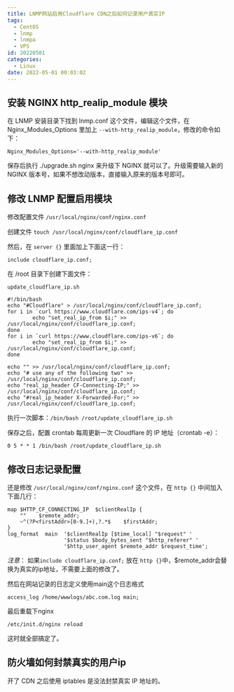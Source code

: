 ```yaml
---
title: LNMP网站启用Cloudflare CDN之后如何记录用户真实IP
tags:
  - CentOS
  - lnmp
  - lnmpa
  - VPS
id: 20220501
categories:
  - Linux
date: 2022-05-01 00:03:02
---
```


## 安装 NGINX http_realip_module 模块

在 LNMP 安装目录下找到 lnmp.conf 这个文件，编辑这个文件，在 Nginx_Modules_Options 里加上 `--with-http_realip_module`，修改的命令如下：

```
Nginx_Modules_Options='--with-http_realip_module'
```

保存后执行 ./upgrade.sh nginx 来升级下 NGINX 就可以了。升级需要输入新的 NGINX 版本号，如果不想改动版本，直接输入原来的版本号即可。


## 修改 LNMP 配置启用模块

修改配置文件 `/usr/local/nginx/conf/nginx.conf` 


创建文件 `touch /usr/local/nginx/conf/cloudflare_ip.conf`

然后，在 `server {}` 里面加上下面这一行：

```
include cloudflare_ip.conf;
```

在 /root 目录下创建下面文件：

```
update_cloudflare_ip.sh
```

```
#!/bin/bash
echo "#Cloudflare" > /usr/local/nginx/conf/cloudflare_ip.conf;
for i in `curl https://www.cloudflare.com/ips-v4`; do
        echo "set_real_ip_from $i;" >> /usr/local/nginx/conf/cloudflare_ip.conf;
done
for i in `curl https://www.cloudflare.com/ips-v6`; do
        echo "set_real_ip_from $i;" >> /usr/local/nginx/conf/cloudflare_ip.conf;
done

echo "" >> /usr/local/nginx/conf/cloudflare_ip.conf;
echo "# use any of the following two" >> /usr/local/nginx/conf/cloudflare_ip.conf;
echo "real_ip_header CF-Connecting-IP;" >> /usr/local/nginx/conf/cloudflare_ip.conf;
echo "#real_ip_header X-Forwarded-For;" >> /usr/local/nginx/conf/cloudflare_ip.conf;
```

执行一次脚本：`/bin/bash /root/update_cloudflare_ip.sh`


保存之后，配置 crontab 每周更新一次 Cloudflare 的 IP 地址（crontab -e）：

```
0 5 * * 1 /bin/bash /root/update_cloudflare_ip.sh
```


## 修改日志记录配置

还是修改 `/usr/local/nginx/conf/nginx.conf` 这个文件，在 `http {}` 中间加入下面几行：

```
map $HTTP_CF_CONNECTING_IP  $clientRealIp {
    ""    $remote_addr;
    ~^(?P<firstAddr>[0-9.]+),?.*$    $firstAddr;
}
log_format  main  '$clientRealIp [$time_local] "$request" '
                  '$status $body_bytes_sent "$http_referer" '
                  '$http_user_agent $remote_addr $request_time';
```

*注意*： 如果`include cloudflare_ip.conf;` 放在 `http {}`中，$remote_addr会替换为真实的ip地址，不需要上面的修改了。

然后在网站记录的日志定义使用main这个日志格式

```
access_log /home/wwwlogs/abc.com.log main;
```

最后重载下nginx

```
/etc/init.d/nginx reload
```

这时就全部搞定了。

## 防火墙如何封禁真实的用户ip

开了 CDN 之后使用 iptables 是没法封禁真实 IP 地址的。